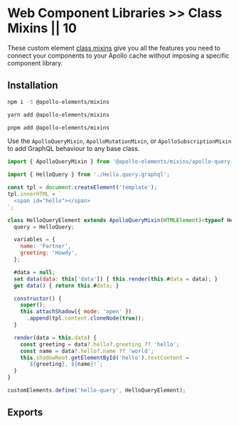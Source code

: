 # Web Component Libraries >> Class Mixins || 10

These custom element [class mixins](http://justinfagnani.com/2015/12/21/real-mixins-with-javascript-classes/) give you all the features you need to connect your components to your Apollo cache without imposing a specific component library.

## Installation

<code-tabs collection="package-managers" default-tab="npm">

```bash tab npm
npm i -S @apollo-elements/mixins
```

```bash tab yarn
yarn add @apollo-elements/mixins
```

```bash tab pnpm
pnpm add @apollo-elements/mixins
```

</code-tabs>

Use the `ApolloQueryMixin`, `ApolloMutationMixin`, or `ApolloSubscriptionMixin` to add GraphQL behaviour to any base class.

```js wcd di6jOwGTWj7uFEWJK741 src/Hello.ts
import { ApolloQueryMixin } from '@apollo-elements/mixins/apollo-query-mixin';

import { HelloQuery } from './Hello.query.graphql';

const tpl = document.createElement('template');
tpl.innerHTML = `
  <span id="hello"></span>
`;

class HelloQueryElement extends ApolloQueryMixin(HTMLElement)<typeof HelloQuery> {
  query = HelloQuery;

  variables = {
    name: 'Partner',
    greeting: 'Howdy',
  };

  #data = null;
  set data(data: this['data']) { this.render(this.#data = data); }
  get data() { return this.#data; }

  constructor() {
    super();
    this.attachShadow({ mode: 'open' })
      .append(tpl.content.cloneNode(true));
  }

  render(data = this.data) {
    const greeting = data?.hello?.greeting ?? 'hello';
    const name = data?.hello?.name ?? 'world';
    this.shadowRoot.getElementById('hello').textContent =
      `${greeting}, ${name}!`;
  }
}

customElements.define('hello-query', HelloQueryElement);
```

## Exports

